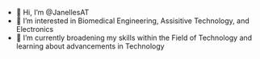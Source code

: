 - 👋 Hi, I’m @JanellesAT
- 👀 I’m interested in Biomedical Engineering, Assisitive Technology, and Electronics
- 🌱 I’m currently broadening my skills within the Field of Technology and learning about advancements in Technology

<!---
JanellesAT/JanellesAT is a ✨ special ✨ repository because its `README.md` (this file) appears on your GitHub profile.
You can click the Preview link to take a look at your changes.
--->
